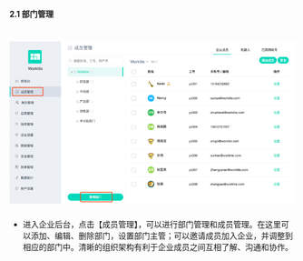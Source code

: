 #### 2.1 部门管理
# ![](/assets/2.1部门管理.png)
* 进入企业后台，点击【成员管理】，可以进行部门管理和成员管理。在这里可以添加、编辑、删除部门，设置部门主管；可以邀请成员加入企业，并调整到相应的部门中。清晰的组织架构有利于企业成员之间互相了解、沟通和协作。
